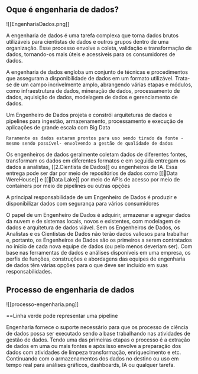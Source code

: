 ## Oque é engenharia de dados?

![[EngenhariaDados.png]]

A engenharia de dados é uma tarefa complexa que torna dados brutos utilizáveis para cientistas de dados e outros grupos dentro de uma organização. Esse processo envolve a coleta, validação e transformação de dados, tornando-os mais úteis e acessíveis para os consumidores de dados.

A engenharia de dados engloba um conjunto de técnicas e procedimentos que asseguram a disponibilidade de dados em um formato utilizável. Trata-se de um campo incrivelmente amplo, abrangendo várias etapas e módulos, como infraestrutura de dados, mineração de dados, processamento de dados, aquisição de dados, modelagem de dados e gerenciamento de dados.

Um Engenheiro de Dados projeta e constrói arquiteturas de dados e pipelines para ingestão, armazenamento, processamento e execução de aplicações de grande escala com Big Data

```ad-attention
Raramente os dados estaram prontos para uso sendo tirado da fonte - mesmo sendo possível- envolvendo a gestão de qualidade de dados
```

Os engenheiros de dados geralmente coletam dados de diferentes fontes, transformam os dados em diferentes formatos e em seguida entregam os dados a analistas, [[2.Cientista de Dados]] ou engenheiros de IA. Essa entrega pode ser dar por meio de repositórios de dados como [[💽Data WereHouse]] e [[💽Data Lake]] por meio de APIs de acesso por meio de containers por meio de pipelines ou outras opções 

A principal responsabilidade de um Engenheiro de Dados é produzir e disponibilizar dados com segurança para vários consumidores

O papel de um Engenheiro de Dados é adquirir, armazenar e agregar dados da nuvem e de sistemas locais, novos e existentes, com modelagem de dados e arquitetura de dados viável. Sem os Engenheiros de Dados, os Analistas e os Cientistas de Dados não terão dados valiosos para trabalhar e, portanto, os Engenheiros de Dados são os primeiros a serem contratados no início de cada nova equipe de dados (ou pelo menos deveriam ser). Com base nas ferramentas de dados e análises disponíveis em uma empresa, os perfis de funções, construções e abordagens das equipes de engenharia de dados têm várias opções para o que deve ser incluído em suas responsabilidades.

## Processo de engenharia de dados

![[processo-engenharia.png]]

==Linha verde pode representar uma pipeline

Engenharia fornece o suporte necessário para que os processo de ciência de dados possa ser executado sendo a base trabalhando nas atividades de gestão de dados. Tendo uma das primeiras etapas o processo é a extração de dados em uma ou mais fontes e após isso envolve a preparação dos dados com atividades de limpeza transformação, enriquecimento e etc.  Continuando com o armazenamentos dos dados no destino ou uso em tempo real para análises gráficos, dashboards, IA ou qualquer tarefa.